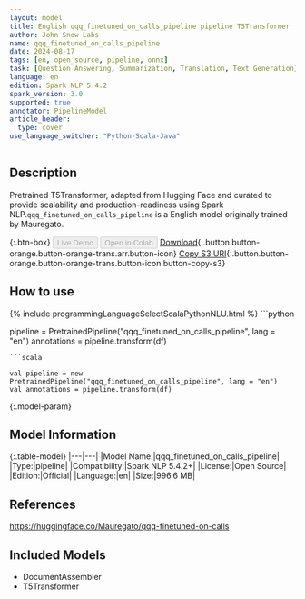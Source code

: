 ```yaml
---
layout: model
title: English qqq_finetuned_on_calls_pipeline pipeline T5Transformer from Mauregato
author: John Snow Labs
name: qqq_finetuned_on_calls_pipeline
date: 2024-08-17
tags: [en, open_source, pipeline, onnx]
task: [Question Answering, Summarization, Translation, Text Generation]
language: en
edition: Spark NLP 5.4.2
spark_version: 3.0
supported: true
annotator: PipelineModel
article_header:
  type: cover
use_language_switcher: "Python-Scala-Java"
---
```


## Description

Pretrained T5Transformer, adapted from Hugging Face and curated to provide scalability and production-readiness using Spark NLP.`qqq_finetuned_on_calls_pipeline` is a English model originally trained by Mauregato.

{:.btn-box}
<button class="button button-orange" disabled>Live Demo</button>
<button class="button button-orange" disabled>Open in Colab</button>
[Download](https://s3.amazonaws.com/auxdata.johnsnowlabs.com/public/models/qqq_finetuned_on_calls_pipeline_en_5.4.2_3.0_1723935718667.zip){:.button.button-orange.button-orange-trans.arr.button-icon}
[Copy S3 URI](s3://auxdata.johnsnowlabs.com/public/models/qqq_finetuned_on_calls_pipeline_en_5.4.2_3.0_1723935718667.zip){:.button.button-orange.button-orange-trans.button-icon.button-copy-s3}

## How to use



<div class="tabs-box" markdown="1">
{% include programmingLanguageSelectScalaPythonNLU.html %}
```python

pipeline = PretrainedPipeline("qqq_finetuned_on_calls_pipeline", lang = "en")
annotations =  pipeline.transform(df)   

```
```scala

val pipeline = new PretrainedPipeline("qqq_finetuned_on_calls_pipeline", lang = "en")
val annotations = pipeline.transform(df)

```
</div>

{:.model-param}
## Model Information

{:.table-model}
|---|---|
|Model Name:|qqq_finetuned_on_calls_pipeline|
|Type:|pipeline|
|Compatibility:|Spark NLP 5.4.2+|
|License:|Open Source|
|Edition:|Official|
|Language:|en|
|Size:|996.6 MB|

## References

https://huggingface.co/Mauregato/qqq-finetuned-on-calls

## Included Models

- DocumentAssembler
- T5Transformer